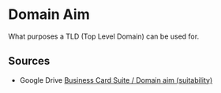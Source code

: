 # Domain Aim

What purposes a TLD (Top Level Domain) can be used for.

## Sources

- Google Drive [Business Card Suite / Domain aim (suitability)](https://docs.google.com/spreadsheets/d/19pdLp-b3vX9dGn3TsSvFMT5G0sdyfOhI6_Bmcdxju-I)
